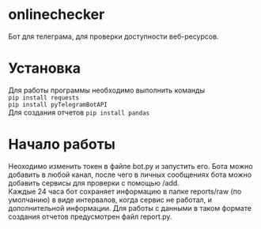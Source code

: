 # onlinechecker
Бот для телеграма, для проверки доступности веб-ресурсов.

# Установка
Для работы программы необходимо выполнить команды  
`pip install requests`  
`pip install pyTelegramBotAPI`  
Для создания отчетов
`pip install pandas`

# Начало работы
Неоходимо изменить токен в файле bot.py и запустить его. Бота можно добавить в любой канал, после чего в личных сообщениях бота можно добавить сервисы для проверки с помощью /add.  
Каждые 24 часа бот сохраняет информацию в папке reports/raw (по умолчанию) в виде интервалов, когда сервис не работал, и дополнительной информации. Для работы с данными в таком формате создания отчетов предусмотрен файл report.py.
